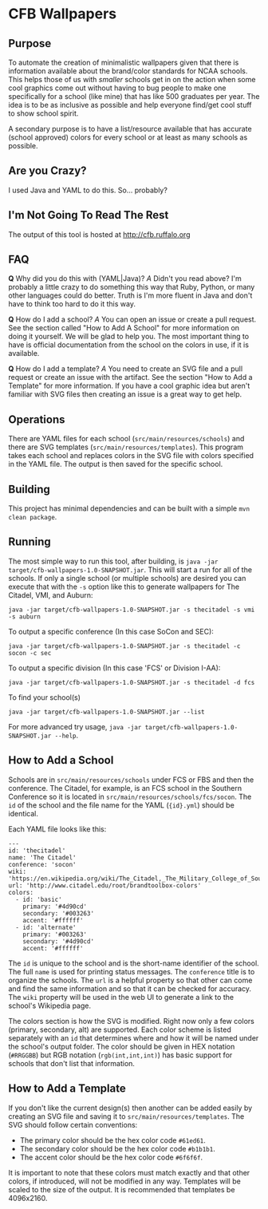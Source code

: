 # CFB Wallpapers

## Purpose
To automate the creation of minimalistic wallpapers given that there is information available about the brand/color standards for NCAA schools. This helps those 
of us with *smaller* schools get in on the action when some cool graphics come out without having to bug people to make one specifically for a school (like mine) 
that has like 500 graduates per year. The idea is to be as inclusive as possible and help everyone find/get cool stuff to show school spirit.

A secondary purpose is to have a list/resource available that has accurate (school approved) colors for every school or at least as many schools as possible.

## Are you Crazy?
I used Java and YAML to do this. So... probably?

## I'm Not Going To Read The Rest
The output of this tool is hosted at http://cfb.ruffalo.org

## FAQ
**Q** Why did you do this with (YAML|Java)?
*A* Didn't you read above? I'm probably a little crazy to do something this way that Ruby, Python, or many other languages could do better. Truth is 
I'm more fluent in Java and don't have to think too hard to do it this way.

**Q** How do I add a school?
*A* You can open an issue or create a pull request. See the section called "How to Add A School" for more information on doing it yourself. We will be 
glad to help you. The most important thing to have is official documentation from the school on the colors in use, if it is available.

**Q** How do I add a template?
*A* You need to create an SVG file and a pull request or create an issue with the artifact. See the section "How to Add a Template" for more 
information. If you have a cool graphic idea but aren't familiar with SVG files then creating an issue is a great way to get help.

## Operations
There are YAML files for each school (`src/main/resources/schools`) and there are SVG templates (`src/main/resources/templates`). This program takes 
each school and replaces colors in the SVG file with colors specified in the YAML file. The output is then saved for the specific school.

## Building
This project has minimal dependencies and can be built with a simple `mvn clean package`.

## Running
The most simple way to run this tool, after building, is `java -jar target/cfb-wallpapers-1.0-SNAPSHOT.jar`. This will start a run for all of the schools. If only 
a single school (or multiple schools) are desired you can execute that with the `-s` option like this to generate wallpapers for The Citadel, VMI, and Auburn:
```
java -jar target/cfb-wallpapers-1.0-SNAPSHOT.jar -s thecitadel -s vmi -s auburn
```
To output a specific conference (In this case SoCon and SEC):
```
java -jar target/cfb-wallpapers-1.0-SNAPSHOT.jar -s thecitadel -c socon -c sec
```
To output a specific division (In this case 'FCS' or Division I-AA):
```
java -jar target/cfb-wallpapers-1.0-SNAPSHOT.jar -s thecitadel -d fcs
```
To find your school(s)
```
java -jar target/cfb-wallpapers-1.0-SNAPSHOT.jar --list
```
For more advanced try usage, `java -jar target/cfb-wallpapers-1.0-SNAPSHOT.jar --help`.

## How to Add a School
Schools are in `src/main/resources/schools` under FCS or FBS and then the conference. The Citadel, for example, is an FCS school in the Southern Conference so 
it is located in `src/main/resources/schools/fcs/socon`. The `id` of the school and the file name for the YAML (`{id}.yml`) should be identical.

Each YAML file looks like this:
```
---
id: 'thecitadel'
name: 'The Citadel'
conference: 'socon'
wiki: 'https://en.wikipedia.org/wiki/The_Citadel,_The_Military_College_of_South_Carolina'
url: 'http://www.citadel.edu/root/brandtoolbox-colors'
colors:
  - id: 'basic'
    primary: '#4d90cd'
    secondary: '#003263'
    accent: '#ffffff'
  - id: 'alternate'
    primary: '#003263'
    secondary: '#4d90cd'
    accent: '#ffffff'
```

The `id` is unique to the school and is the short-name identifier of the school. The full `name` is used for printing status messages. The `conference` title is to 
organize the schools. The `url` is a helpful property so that other can come and find the same information and so that it can be checked for accuracy. The `wiki` 
property will be used in the web UI to generate a link to the school's Wikipedia page.

The colors section is how the SVG is modified. Right now only a few colors (primary, secondary, alt) are supported. Each color scheme is listed separately with an 
`id` that determines where and how it will be named under the school's output folder. The color should be given in HEX notation (`#RRGGBB`) but RGB notation 
(`rgb(int,int,int)`) has basic support for schools that don't list that information.  

## How to Add a Template
If you don't like the current design(s) then another can be added easily by creating an SVG file and saving it to `src/main/resources/templates`. The SVG should 
follow certain conventions:

* The primary color should be the hex color code `#61ed61`.
* The secondary color should be the hex color code `#b1b1b1`.
* The accent color should be the hex color code `#6f6f6f`.

It is important to note that these colors must match exactly and that other colors, if introduced, will not be modified in any way. Templates will be scaled to the 
size of the output. It is recommended that templates be 4096x2160.